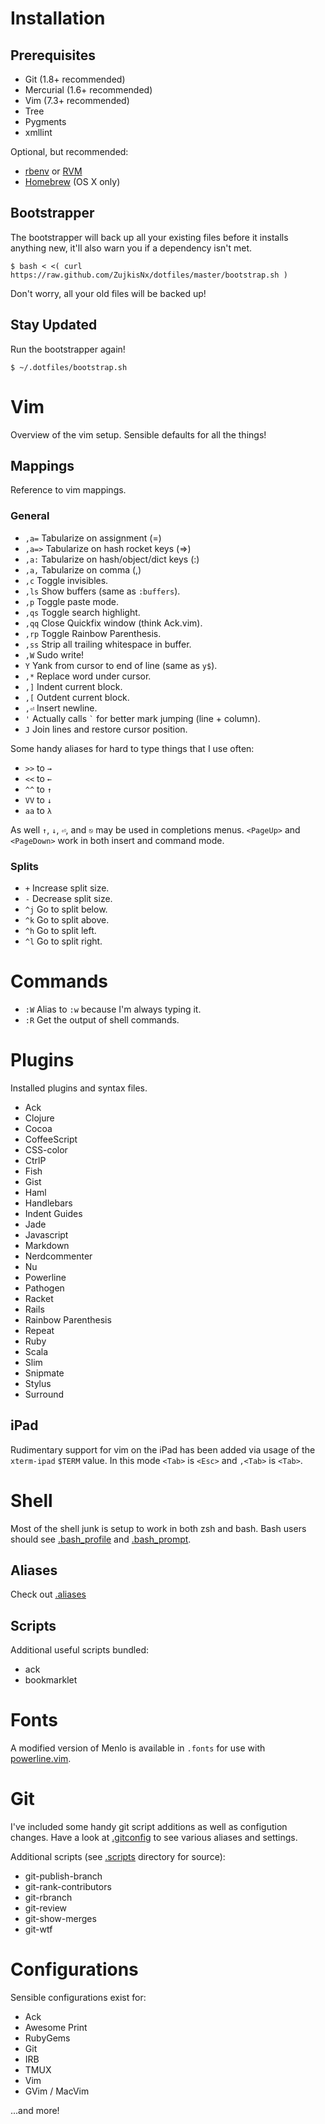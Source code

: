 Installation
============

Prerequisites
-------------

* Git (1.8+ recommended)
* Mercurial (1.6+ recommended)
* Vim (7.3+ recommended)
* Tree
* Pygments
* xmllint

Optional, but recommended:

* [rbenv](http://rbenv.org) or [RVM](http://rvm.beginrescueend.com/)
* [Homebrew](http://mxcl.github.com/homebrew/) (OS X only)


Bootstrapper
------------

The bootstrapper will back up all your existing files before it installs
anything new, it'll also warn you if a dependency isn't met.

``` bash-session
$ bash < <( curl https://raw.github.com/ZujkisNx/dotfiles/master/bootstrap.sh )
```

Don't worry, all your old files will be backed up!


Stay Updated
------------

Run the bootstrapper again!

``` bash-session
$ ~/.dotfiles/bootstrap.sh
```


Vim
===

Overview of the vim setup. Sensible defaults for all the things!


Mappings
--------

Reference to vim mappings.


### General

* `,a=` Tabularize on assignment (=)
* `,a=>` Tabularize on hash rocket keys (=>)
* `,a:` Tabularize on hash/object/dict keys (:)
* `,a,` Tabularize on comma (,)
* `,c` Toggle invisibles.
* `,ls` Show buffers (same as `:buffers`).
* `,p` Toggle paste mode.
* `,qs` Toggle search highlight.
* `,qq` Close Quickfix window (think Ack.vim).
* `,rp` Toggle Rainbow Parenthesis.
* `,ss` Strip all trailing whitespace in buffer.
* `,W` Sudo write!
* `Y` Yank from cursor to end of line (same as `y$`).
* `,*` Replace word under cursor.
* `,]` Indent current block.
* `,[` Outdent current block.
* `,⏎` Insert newline.
* `'` Actually calls <code>`</code> for better mark jumping (line + column).
* `J` Join lines and restore cursor position.

Some handy aliases for hard to type things that I use often:

* `>>` to `→`
* `<<` to `←`
* `^^` to `↑`
* `VV` to `↓`
* `aa` to `λ`

As well `↑`, `↓`, `⏎`, and `⎋` may be used in completions menus. `<PageUp>` and `<PageDown>` work in both insert and command mode.


### Splits

* `+` Increase split size.
* `-` Decrease split size.
* `^j` Go to split below.
* `^k` Go to split above.
* `^h` Go to split left.
* `^l` Go to split right.


Commands
========

* `:W` Alias to `:w` because I'm always typing it.
* `:R` Get the output of shell commands.


Plugins
=======

Installed plugins and syntax files.

* Ack
* Clojure
* Cocoa
* CoffeeScript
* CSS-color
* CtrlP
* Fish
* Gist
* Haml
* Handlebars
* Indent Guides
* Jade
* Javascript
* Markdown
* Nerdcommenter
* Nu
* Powerline
* Pathogen
* Racket
* Rails
* Rainbow Parenthesis
* Repeat
* Ruby
* Scala
* Slim
* Snipmate
* Stylus
* Surround


iPad
----

Rudimentary support for vim on the iPad has been added via usage of the
`xterm-ipad` `$TERM` value. In this mode `<Tab>` is `<Esc>` and `,<Tab>` is
`<Tab>`.


Shell
=====

Most of the shell junk is setup to work in both zsh and bash. Bash users should
see [.bash_profile](https://github.com/gf3/dotfiles/blob/master/.bash_profile)
and [.bash_prompt](https://github.com/gf3/dotfiles/blob/master/.bash_prompt).


Aliases
-------

Check out [.aliases](https://github.com/gf3/dotfiles/blob/master/.aliases)


Scripts
-------

Additional useful scripts bundled:

* ack
* bookmarklet


Fonts
=====

A modified version of Menlo is available in `.fonts` for use with [powerline.vim](https://github.com/Lokaltog/vim-powerline/).


Git
===

I've included some handy git script additions as well as configution changes.
Have a look at
[.gitconfig](https://github.com/gf3/dotfiles/blob/master/.gitconfig) to see
various aliases and settings.

Additional scripts (see [.scripts](https://github.com/gf3/dotfiles/tree/master/.scripts/) directory for source):

* git-publish-branch
* git-rank-contributors
* git-rbranch
* git-review
* git-show-merges
* git-wtf


Configurations
==============

Sensible configurations exist for:

* Ack
* Awesome Print
* RubyGems
* Git
* IRB
* TMUX
* Vim
* GVim / MacVim

...and more!

